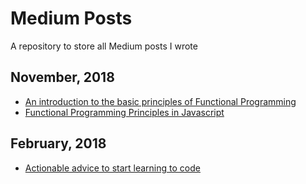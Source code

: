 # Medium Posts
A repository to store all Medium posts I wrote

## November, 2018

- [An introduction to the basic principles of Functional Programming](https://github.com/LeandroTk/medium-posts/tree/master/an-introduction-to-the-basic-principles-of-functional-programming)
- [Functional Programming Principles in Javascript](https://github.com/tk-notes/medium-posts/tree/master/functional-programming-principles-in-javascript)

## February, 2018

- [Actionable advice to start learning to code](https://github.com/tk-notes/medium-posts/tree/master/actionable-advice-to-start-learning-to-code)

